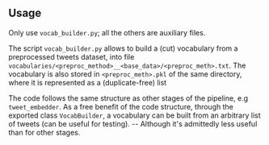 ## Usage

Only use `vocab_builder.py`; all the others are auxiliary files.

The script `vocab_builder.py` allows to build a (cut) vocabulary from a preprocessed tweets dataset, into file `vocabularies/<preproc_method>__<base_data>/<preproc_meth>.txt`. The vocabulary is also stored in `<preproc_meth>.pkl` of the same directory, where it is represented as a (duplicate-free) list

The code follows the same structure as other stages of the pipeline, e.g `tweet_embedder`. As a free benefit of the code structure, through the exported class `VocabBuilder`, a vocabulary can be built from an arbitrary list of tweets (can be useful for testing). 
-- Although it's admittedly less useful than for other stages.
